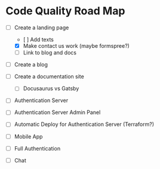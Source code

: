 # Code Quality Road Map

- [ ] Create a landing page
  - [ ] Add texts
  - [x] Make contact us work (maybe formspree?)
  - [ ] Link to blog and docs

- [ ] Create a blog

- [ ] Create a documentation site
  - [ ] Docusaurus vs Gatsby

- [ ] Authentication Server
- [ ] Authentication Server Admin Panel
- [ ] Automatic Deploy for Authentication Server (Terraform?)

- [ ] Mobile App
- [ ] Full Authentication
- [ ] Chat
